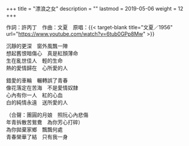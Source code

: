 +++
title = "漂浪之女"
description = ""
lastmod = 2019-05-06
weight = 12
+++

作詞：許丙丁　作曲：文夏　原唱：{{< target-blank title="文夏／1956" url="https://www.youtube.com/watch?v=6tub0GPp8Mw" >}}

沉靜的更深　窗外風飄一陣  
想起舊恨暗傷心　真是紅顏薄命  
生在亂世佳人　輕的生命  
熱的愛情歸在　心所愛的人  

錯愛的車輪　輾轉誤了青春  
像花落定在苦海　不是愛情奴隸  
心內有你一人　紅的心血  
白的純情永遠　送所愛的人  

（合聲：團圓的月娘　照阮心內悲傷  
年青拆散苦鴛鴦　為你芳心打碎）  
為你拋棄家鄉　飄飄何處  
青春榮華了結　只有我一身  